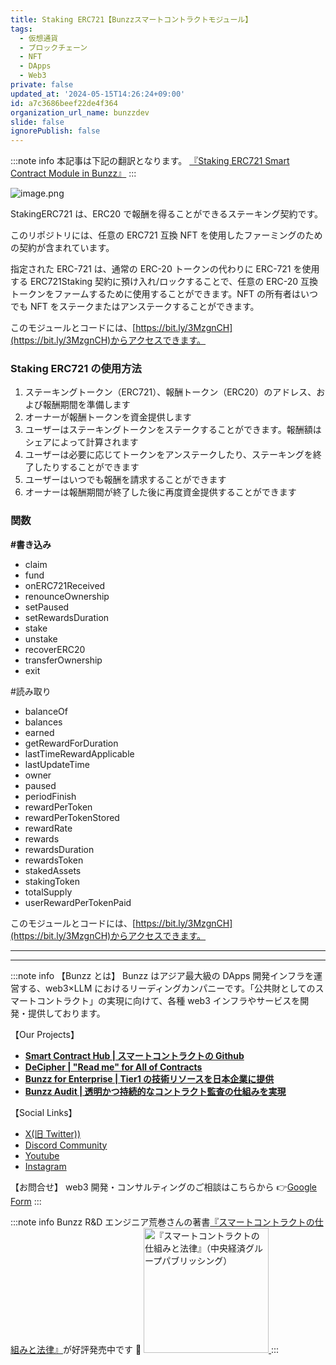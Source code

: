 ```yaml
---
title: Staking ERC721【Bunzzスマートコントラクトモジュール】
tags:
  - 仮想通貨
  - ブロックチェーン
  - NFT
  - DApps
  - Web3
private: false
updated_at: '2024-05-15T14:26:24+09:00'
id: a7c3686beef22de4f364
organization_url_name: bunzzdev
slide: false
ignorePublish: false
---
```


:::note info
本記事は下記の翻訳となります。
[『Staking ERC721 Smart Contract Module in Bunzz』](https://blog.bunzz.dev/stakingerc721-smart-contract-module-in-bunzz/)
:::

![image.png](https://qiita-image-store.s3.ap-northeast-1.amazonaws.com/0/1926720/79bd1154-0374-78a5-357e-cae3fc074fe9.png)

StakingERC721 は、ERC20 で報酬を得ることができるステーキング契約です。

このリポジトリには、任意の ERC721 互換 NFT を使用したファーミングのための契約が含まれています。

指定された ERC-721 は、通常の ERC-20 トークンの代わりに ERC-721 を使用する ERC721Staking 契約に預け入れ/ロックすることで、任意の ERC-20 互換トークンをファームするために使用することができます。NFT の所有者はいつでも NFT をステークまたはアンステークすることができます。

このモジュールとコードには、[https://bit.ly/3MzgnCH](https://bit.ly/3MzgnCH)からアクセスできます。

### Staking ERC721 の使用方法

1. ステーキングトークン（ERC721）、報酬トークン（ERC20）のアドレス、および報酬期間を準備します
2. オーナーが報酬トークンを資金提供します
3. ユーザーはステーキングトークンをステークすることができます。報酬額はシェアによって計算されます
4. ユーザーは必要に応じてトークンをアンステークしたり、ステーキングを終了したりすることができます
5. ユーザーはいつでも報酬を請求することができます
6. オーナーは報酬期間が終了した後に再度資金提供することができます

### 関数

**#書き込み**

- claim
- fund
- onERC721Received
- renounceOwnership
- setPaused
- setRewardsDuration
- stake
- unstake
- recoverERC20
- transferOwnership
- exit

#読み取り

- balanceOf
- balances
- earned
- getRewardForDuration
- lastTimeRewardApplicable
- lastUpdateTime
- owner
- paused
- periodFinish
- rewardPerToken
- rewardPerTokenStored
- rewardRate
- rewards
- rewardsDuration
- rewardsToken
- stakedAssets
- stakingToken
- totalSupply
- userRewardPerTokenPaid

このモジュールとコードには、[https://bit.ly/3MzgnCH](https://bit.ly/3MzgnCH)からアクセスできます。

---

---

:::note info
【Bunzz とは】
Bunzz はアジア最大級の DApps 開発インフラを運営する、web3×LLM におけるリーディングカンパニーです。「公共財としてのスマートコントラクト」の実現に向けて、各種 web3 インフラやサービスを開発・提供しております。

【Our Projects】

- **[Smart Contract Hub | スマートコントラクトの Github](https://www.bunzz.dev/)**
- **[DeCipher | "Read me" for All of Contracts](https://www.bunzz.dev/decipher)**
- **[Bunzz for Enterprise | Tier1 の技術リソースを日本企業に提供](https://enterprise.bunzz.dev/ja)**
- **[Bunzz Audit | 透明かつ持続的なコントラクト監査の仕組みを実現](hhttps://www.bunzz.dev/audit)**

【Social Links】

- [X(旧 Twitter))](https://twitter.com/BunzzDev)
- [Discord Community](https://t.co/6hHgssJdvW)
- [Youtube](https://www.youtube.com/@bunzzdev)
- [Instagram](https://www.instagram.com/bunzzdev/)

【お問合せ】
web3 開発・コンサルティングのご相談はこちらから 👉[Google Form](https://forms.gle/4tgQjWSw2MMMZW6E6)
:::

:::note info
Bunzz R&D エンジニア荒巻さんの著書[『スマートコントラクトの仕組みと法律』](https://amzn.to/3V03sNH)が好評発売中です 📕
<a href="https://amzn.to/3V03sNH" rel="nofollow" referrerpolicy="no-referrer-when-downgrade">
<img
    src="https://m.media-amazon.com/images/I/81wopoZ1K4L._SY522_.jpg"
    alt="『スマートコントラクトの仕組みと法律』（中央経済グループパブリッシング）"
    width="200px"
    height="auto"
    Style="border: 0px;"
  />
</a>
:::
